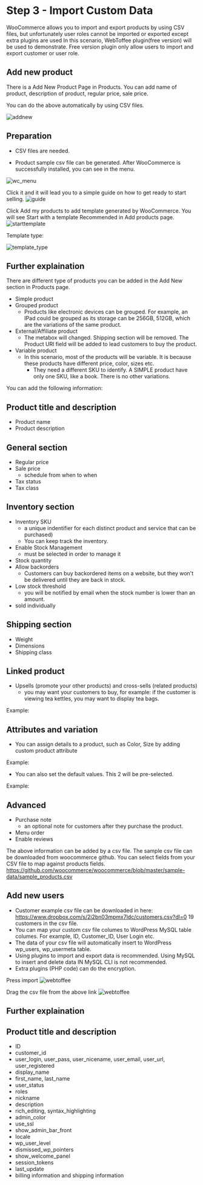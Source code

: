 # Step 3 - Import Custom Data

WooCommerce allows you to import and export products by using CSV files, but unfortunately user roles cannot be imported or exported except extra plugins are used
In this scenario, WebToffee plugin(free version) will be used to demonstrate. Free version plugin only allow users to import and export customer or user role.

## Add new product
There is a Add New Product Page in Products. You can add name of product, description of product, regular price, sale price.

You can do the above automatically by using CSV files.

![addnew](./assets/addnew_gui.png)

## Preparation
- CSV files are needed. 

- Product sample csv file can be generated. After WooCommerce is successfully installed, you can see in the menu.

![wc_menu](./assets/wc_menu.png)

Click it and it will lead you to a simple guide on how to get ready to start selling.
![guide](./assets/guide.png)

Click Add my products to add template generated by WooCommerce. You will see Start with a template Recommended in Add products page.
![starttemplate](./assets/starttemplate.png)

Template type:

![template_type](./assets/template_type.png)

## Further explaination
There are different type of products you can be added in the Add New section in Products page.
- Simple product
- Grouped product
   - Products like electronic devices can be grouped. For example, an IPad could be grouped as its storage can be 256GB, 512GB, which are the variations of the same product.
- External/Affiliate product
   - The metabox will changed. Shipping section will be removed. The Product URl field will be added to lead customers to buy the product.
- Variable product
   - In this scenario, most of the products will be variable. It is because these products have different price, color, sizes etc.
      - They need a different SKU to identify. A SIMPLE product have only one SKU, like a book. There is no other variations.

You can add the following information:

## Product title and description 
- Product name
- Product description

## General section 
- Regular price
- Sale price 
   - schedule from when to when
- Tax status
- Tax class 
## Inventory section 
- Inventory SKU 
  - a unique indentifier for each distinct product and service that can be purchased)
  - You can keep track the inventory.
- Enable Stock Management 
    - must be selected in order to manage it
- Stock quantity 
- Allow backorders 
  - Customers can buy backordered items on a website, but they won't be delivered until they are back in stock.
- Low stock threshold
  - you will be notified by email when the stock number is lower than an amount.
- sold individually 

## Shipping section 
- Weight
- Dimensions
- Shipping class

## Linked product
- Upsells (promote your other products) and cross-sells (related products)
   - you may want your customers to buy, for example: if the customer is viewing tea kettles, you may want to display tea bags.

Example:


## Attributes and variation
- You can assign details to a product, such as Color, Size by adding custom product attribute

Example:


- You can also set the default values. This 2 will be pre-selected.

Example:

## Advanced
- Purchase note 
   - an optional note for customers after they purchase the product.
- Menu order  
- Enable reviews


The above information can be added by a csv file. The sample csv file can be downloaded from woocommerce github. 
You can select fields from your CSV file to map against products fields. 
https://github.com/woocommerce/woocommerce/blob/master/sample-data/sample_products.csv

## Add new users
- Customer example csv file can be downloaded in here:
https://www.dropbox.com/s/2i2bn03mpmx7ldc/customers.csv?dl=0
19 customers in the csv file.
- You can map your custom csv file columes to WordPress MySQL table columes. For example, ID, Customer_ID, User Login etc. 
- The data of your csv file will automatically insert to WordPress wp_users, wp_usermeta table.
- Using plugins to import and export data is recommended. Using MySQL to insert and delete data IN MySQL CLI is not recommended.
- Extra plugins (PHP code) can do the encryption.

Press import
![webtoffee](./assets/webtoffeeimex.png)

Drag the csv file from the above link
![webtoffee](./assets/webtoffeedrag.png)

## Further explaination

## Product title and description 
- ID
- customer_id
- user_login, user_pass, user_nicename, user_email, user_url, user_registered
- display_name
- first_name, last_name
- user_status
- roles
- nickname
- description
- rich_editing, syntax_highlighting
- admin_color
- use_ssl
- show_admin_bar_front
- locale
- wp_user_level
- dismissed_wp_pointers
- show_welcome_panel
- session_tokens
- last_update
- billing information and shipping information




